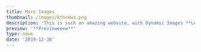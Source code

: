 ```yaml
---
title: More Images
thumbnail: /images/kthnews.png
description: 'This is such an amazing website, with Dynamic Images **Loader**!!!'
preview: '**Previeweeew**'
type: news
date: '2019-12-30'
---
```



